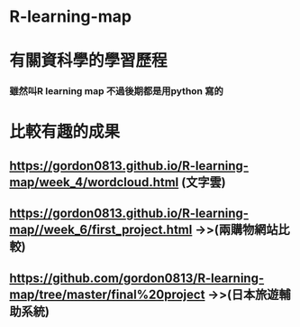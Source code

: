 # R-learning-map


# 有關資科學的學習歷程
### 雖然叫R learning map 不過後期都是用python 寫的
# 比較有趣的成果
## https://gordon0813.github.io/R-learning-map/week_4/wordcloud.html (文字雲)
## https://gordon0813.github.io/R-learning-map//week_6/first_project.html   ->>(兩購物網站比較)
## https://github.com/gordon0813/R-learning-map/tree/master/final%20project  ->>(日本旅遊輔助系統)
